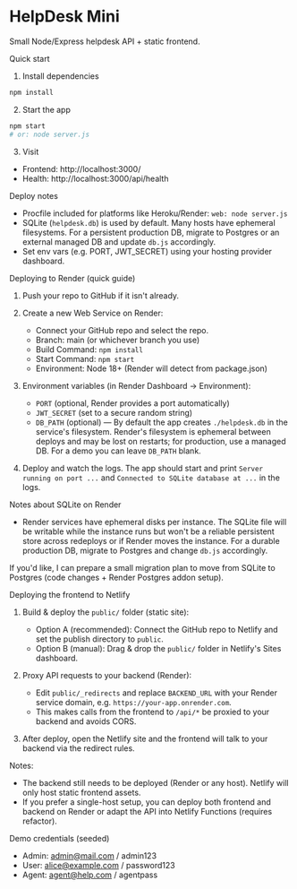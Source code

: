 # HelpDesk Mini

Small Node/Express helpdesk API + static frontend.

Quick start

1. Install dependencies

```bash
npm install
```

2. Start the app

```bash
npm start
# or: node server.js
```

3. Visit

- Frontend: http://localhost:3000/
- Health: http://localhost:3000/api/health


Deploy notes

- Procfile included for platforms like Heroku/Render: `web: node server.js`
- SQLite (`helpdesk.db`) is used by default. Many hosts have ephemeral filesystems. For a persistent production DB, migrate to Postgres or an external managed DB and update `db.js` accordingly.
- Set env vars (e.g. PORT, JWT_SECRET) using your hosting provider dashboard.

Deploying to Render (quick guide)

1. Push your repo to GitHub if it isn't already.

2. Create a new Web Service on Render:
	- Connect your GitHub repo and select the repo.
	- Branch: main (or whichever branch you use)
	- Build Command: `npm install`
	- Start Command: `npm start`
	- Environment: Node 18+ (Render will detect from package.json)

3. Environment variables (in Render Dashboard -> Environment):
	- `PORT` (optional, Render provides a port automatically)
	- `JWT_SECRET` (set to a secure random string)
	- `DB_PATH` (optional) — By default the app creates `./helpdesk.db` in the service's filesystem. Render's filesystem is ephemeral between deploys and may be lost on restarts; for production, use a managed DB. For a demo you can leave `DB_PATH` blank.

4. Deploy and watch the logs. The app should start and print `Server running on port ...` and `Connected to SQLite database at ...` in the logs.

Notes about SQLite on Render

- Render services have ephemeral disks per instance. The SQLite file will be writable while the instance runs but won't be a reliable persistent store across redeploys or if Render moves the instance. For a durable production DB, migrate to Postgres and change `db.js` accordingly.

If you'd like, I can prepare a small migration plan to move from SQLite to Postgres (code changes + Render Postgres addon setup).

Deploying the frontend to Netlify

1. Build & deploy the `public/` folder (static site):
	- Option A (recommended): Connect the GitHub repo to Netlify and set the publish directory to `public`.
	- Option B (manual): Drag & drop the `public/` folder in Netlify's Sites dashboard.

2. Proxy API requests to your backend (Render):
	- Edit `public/_redirects` and replace `BACKEND_URL` with your Render service domain, e.g. `https://your-app.onrender.com`.
	- This makes calls from the frontend to `/api/*` be proxied to your backend and avoids CORS.

3. After deploy, open the Netlify site and the frontend will talk to your backend via the redirect rules.

Notes:
- The backend still needs to be deployed (Render or any host). Netlify will only host static frontend assets.
- If you prefer a single-host setup, you can deploy both frontend and backend on Render or adapt the API into Netlify Functions (requires refactor).

Demo credentials (seeded)

- Admin: admin@mail.com / admin123
- User: alice@example.com / password123
- Agent: agent@help.com / agentpass



